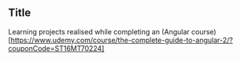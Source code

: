 ## Title

Learning projects realised while completing an (Angular course)[https://www.udemy.com/course/the-complete-guide-to-angular-2/?couponCode=ST16MT70224]
